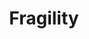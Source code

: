 ---
title: Fragility
crosslinks:
- aznidentity
- AngryAsianMen
- hapas
- AznLivesMatter
- canada
- Defenders
- AsianMasculinity
- EasternSunRising
- RacialPrivilege
---
